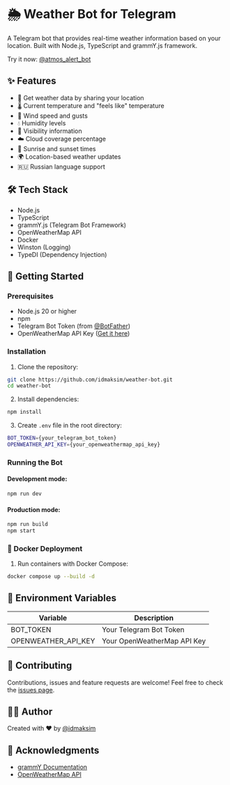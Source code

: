 # 🌦 Weather Bot for Telegram

A Telegram bot that provides real-time weather information based on your location. Built with Node.js, TypeScript and grammY.js framework.

Try it now: [@atmos_alert_bot](https://t.me/atmos_alert_bot)

## ✨ Features

- 📍 Get weather data by sharing your location
- 🌡 Current temperature and "feels like" temperature
- 💨 Wind speed and gusts
- 💧 Humidity levels
- 👀 Visibility information
- ☁️ Cloud coverage percentage
- 🌅 Sunrise and sunset times
- 🌍 Location-based weather updates
- 🇷🇺 Russian language support

## 🛠 Tech Stack

- Node.js
- TypeScript
- grammY.js (Telegram Bot Framework)
- OpenWeatherMap API
- Docker
- Winston (Logging)
- TypeDI (Dependency Injection)

## 🚀 Getting Started

### Prerequisites

- Node.js 20 or higher
- npm
- Telegram Bot Token (from [@BotFather](https://t.me/BotFather))
- OpenWeatherMap API Key ([Get it here](https://openweathermap.org/api))

### Installation

1. Clone the repository:

```bash
git clone https://github.com/idmaksim/weather-bot.git
cd weather-bot
```

2. Install dependencies:

```bash
npm install
```

3. Create `.env` file in the root directory:

```bash
BOT_TOKEN={your_telegram_bot_token}
OPENWEATHER_API_KEY={your_openweathermap_api_key}
```

### Running the Bot

#### Development mode:

```bash
npm run dev
```

#### Production mode:

```bash
npm run build
npm start
```

### 🐳 Docker Deployment

1. Run containers with Docker Compose:

```bash
docker compose up --build -d
```

## 📝 Environment Variables

| Variable            | Description                 |
| ------------------- | --------------------------- |
| BOT_TOKEN           | Your Telegram Bot Token     |
| OPENWEATHER_API_KEY | Your OpenWeatherMap API Key |

## 🤝 Contributing

Contributions, issues and feature requests are welcome! Feel free to check the [issues page](https://github.com/idmaksim/weather-bot/issues).

## 👨‍💻 Author

Created with ❤️ by [@idmaksim](https://github.com/idmaksim)

## 🙏 Acknowledgments

- [grammY Documentation](https://grammy.dev)
- [OpenWeatherMap API](https://openweathermap.org/api)
